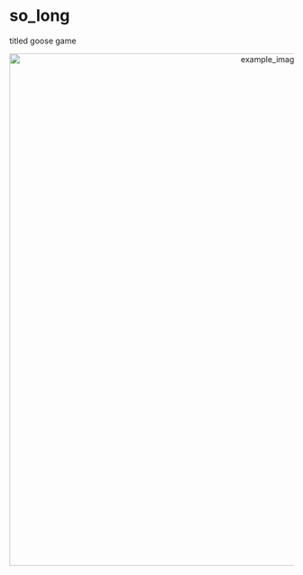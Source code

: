 # so_long
titled goose game

<p align="center">
  <img width="908" alt="example_image" src="https://github.com/jrim42/42_so_long/assets/90167645/3f996729-472e-4eb1-a545-14d9897e6f32">
</p>
